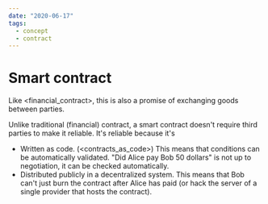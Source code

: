 ```yaml
---
date: "2020-06-17"
tags:
  - concept
  - contract
---
```


# Smart contract

Like <financial_contract>, this is also a promise of exchanging goods between parties.

Unlike traditional (financial) contract, a smart contract doesn't require third parties to make it reliable. It's reliable because it's
- Written as code. (<contracts_as_code>) This means that conditions can be automatically validated. "Did Alice pay Bob 50 dollars" is not up to negotiation, it can be checked automatically.
- Distributed publicly in a decentralized system. This means that Bob can't just burn the contract after Alice has paid (or hack the server of a single provider that hosts the contract).
